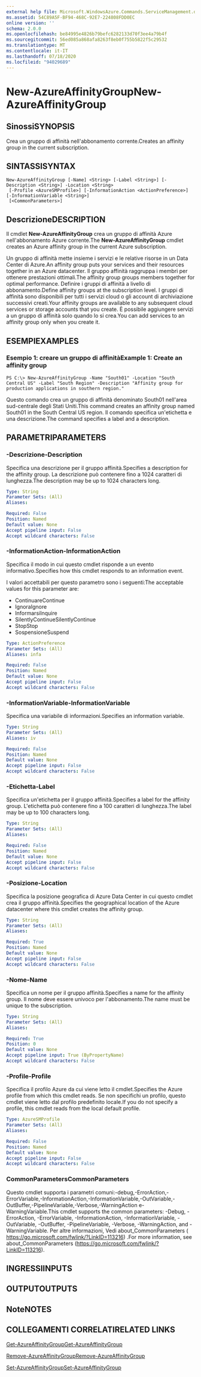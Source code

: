 ```yaml
---
external help file: Microsoft.WindowsAzure.Commands.ServiceManagement.dll-Help.xml
ms.assetid: 54C89A5F-BF94-468C-92E7-224808FDD0EC
online version: ''
schema: 2.0.0
ms.openlocfilehash: be84995e4826b79befc6282133d70f3ee4a79b4f
ms.sourcegitcommit: 56ed085a868afa8263f8eb0f755b5822f5c29532
ms.translationtype: MT
ms.contentlocale: it-IT
ms.lasthandoff: 07/18/2020
ms.locfileid: "94029689"
---
```

# <span data-ttu-id="8c045-101">New-AzureAffinityGroup</span><span class="sxs-lookup"><span data-stu-id="8c045-101">New-AzureAffinityGroup</span></span>

## <span data-ttu-id="8c045-102">Sinossi</span><span class="sxs-lookup"><span data-stu-id="8c045-102">SYNOPSIS</span></span>
<span data-ttu-id="8c045-103">Crea un gruppo di affinità nell'abbonamento corrente.</span><span class="sxs-lookup"><span data-stu-id="8c045-103">Creates an affinity group in the current subscription.</span></span>

## <span data-ttu-id="8c045-104">SINTASSI</span><span class="sxs-lookup"><span data-stu-id="8c045-104">SYNTAX</span></span>

```
New-AzureAffinityGroup [-Name] <String> [-Label <String>] [-Description <String>] -Location <String>
 [-Profile <AzureSMProfile>] [-InformationAction <ActionPreference>] [-InformationVariable <String>]
 [<CommonParameters>]
```

## <span data-ttu-id="8c045-105">Descrizione</span><span class="sxs-lookup"><span data-stu-id="8c045-105">DESCRIPTION</span></span>
<span data-ttu-id="8c045-106">Il cmdlet **New-AzureAffinityGroup** crea un gruppo di affinità Azure nell'abbonamento Azure corrente.</span><span class="sxs-lookup"><span data-stu-id="8c045-106">The **New-AzureAffinityGroup** cmdlet creates an Azure affinity group in the current Azure subscription.</span></span>

<span data-ttu-id="8c045-107">Un gruppo di affinità mette insieme i servizi e le relative risorse in un Data Center di Azure.</span><span class="sxs-lookup"><span data-stu-id="8c045-107">An affinity group puts your services and their resources together in an Azure datacenter.</span></span>
<span data-ttu-id="8c045-108">Il gruppo affinità raggruppa i membri per ottenere prestazioni ottimali.</span><span class="sxs-lookup"><span data-stu-id="8c045-108">The affinity group groups members together for optimal performance.</span></span>
<span data-ttu-id="8c045-109">Definire i gruppi di affinità a livello di abbonamento.</span><span class="sxs-lookup"><span data-stu-id="8c045-109">Define affinity groups at the subscription level.</span></span>
<span data-ttu-id="8c045-110">I gruppi di affinità sono disponibili per tutti i servizi cloud o gli account di archiviazione successivi creati.</span><span class="sxs-lookup"><span data-stu-id="8c045-110">Your affinity groups are available to any subsequent cloud services or storage accounts that you create.</span></span>
<span data-ttu-id="8c045-111">È possibile aggiungere servizi a un gruppo di affinità solo quando lo si crea.</span><span class="sxs-lookup"><span data-stu-id="8c045-111">You can add services to an affinity group only when you create it.</span></span>

## <span data-ttu-id="8c045-112">ESEMPI</span><span class="sxs-lookup"><span data-stu-id="8c045-112">EXAMPLES</span></span>

### <span data-ttu-id="8c045-113">Esempio 1: creare un gruppo di affinità</span><span class="sxs-lookup"><span data-stu-id="8c045-113">Example 1: Create an affinity group</span></span>
```
PS C:\> New-AzureAffinityGroup -Name "South01" -Location "South Central US" -Label "South Region" -Description "Affinity group for production applications in southern region."
```

<span data-ttu-id="8c045-114">Questo comando crea un gruppo di affinità denominato South01 nell'area sud-centrale degli Stati Uniti.</span><span class="sxs-lookup"><span data-stu-id="8c045-114">This command creates an affinity group named South01 in the South Central US region.</span></span>
<span data-ttu-id="8c045-115">Il comando specifica un'etichetta e una descrizione.</span><span class="sxs-lookup"><span data-stu-id="8c045-115">The command specifies a label and a description.</span></span>

## <span data-ttu-id="8c045-116">PARAMETRI</span><span class="sxs-lookup"><span data-stu-id="8c045-116">PARAMETERS</span></span>

### <span data-ttu-id="8c045-117">-Descrizione</span><span class="sxs-lookup"><span data-stu-id="8c045-117">-Description</span></span>
<span data-ttu-id="8c045-118">Specifica una descrizione per il gruppo affinità.</span><span class="sxs-lookup"><span data-stu-id="8c045-118">Specifies a description for the affinity group.</span></span>
<span data-ttu-id="8c045-119">La descrizione può contenere fino a 1024 caratteri di lunghezza.</span><span class="sxs-lookup"><span data-stu-id="8c045-119">The description may be up to 1024 characters long.</span></span>

```yaml
Type: String
Parameter Sets: (All)
Aliases: 

Required: False
Position: Named
Default value: None
Accept pipeline input: False
Accept wildcard characters: False
```

### <span data-ttu-id="8c045-120">-InformationAction</span><span class="sxs-lookup"><span data-stu-id="8c045-120">-InformationAction</span></span>
<span data-ttu-id="8c045-121">Specifica il modo in cui questo cmdlet risponde a un evento informativo.</span><span class="sxs-lookup"><span data-stu-id="8c045-121">Specifies how this cmdlet responds to an information event.</span></span>

<span data-ttu-id="8c045-122">I valori accettabili per questo parametro sono i seguenti:</span><span class="sxs-lookup"><span data-stu-id="8c045-122">The acceptable values for this parameter are:</span></span>

- <span data-ttu-id="8c045-123">Continuare</span><span class="sxs-lookup"><span data-stu-id="8c045-123">Continue</span></span>
- <span data-ttu-id="8c045-124">Ignora</span><span class="sxs-lookup"><span data-stu-id="8c045-124">Ignore</span></span>
- <span data-ttu-id="8c045-125">Informarsi</span><span class="sxs-lookup"><span data-stu-id="8c045-125">Inquire</span></span>
- <span data-ttu-id="8c045-126">SilentlyContinue</span><span class="sxs-lookup"><span data-stu-id="8c045-126">SilentlyContinue</span></span>
- <span data-ttu-id="8c045-127">Stop</span><span class="sxs-lookup"><span data-stu-id="8c045-127">Stop</span></span>
- <span data-ttu-id="8c045-128">Sospensione</span><span class="sxs-lookup"><span data-stu-id="8c045-128">Suspend</span></span>

```yaml
Type: ActionPreference
Parameter Sets: (All)
Aliases: infa

Required: False
Position: Named
Default value: None
Accept pipeline input: False
Accept wildcard characters: False
```

### <span data-ttu-id="8c045-129">-InformationVariable</span><span class="sxs-lookup"><span data-stu-id="8c045-129">-InformationVariable</span></span>
<span data-ttu-id="8c045-130">Specifica una variabile di informazioni.</span><span class="sxs-lookup"><span data-stu-id="8c045-130">Specifies an information variable.</span></span>

```yaml
Type: String
Parameter Sets: (All)
Aliases: iv

Required: False
Position: Named
Default value: None
Accept pipeline input: False
Accept wildcard characters: False
```

### <span data-ttu-id="8c045-131">-Etichetta</span><span class="sxs-lookup"><span data-stu-id="8c045-131">-Label</span></span>
<span data-ttu-id="8c045-132">Specifica un'etichetta per il gruppo affinità.</span><span class="sxs-lookup"><span data-stu-id="8c045-132">Specifies a label for the affinity group.</span></span>
<span data-ttu-id="8c045-133">L'etichetta può contenere fino a 100 caratteri di lunghezza.</span><span class="sxs-lookup"><span data-stu-id="8c045-133">The label may be up to 100 characters long.</span></span>

```yaml
Type: String
Parameter Sets: (All)
Aliases: 

Required: False
Position: Named
Default value: None
Accept pipeline input: False
Accept wildcard characters: False
```

### <span data-ttu-id="8c045-134">-Posizione</span><span class="sxs-lookup"><span data-stu-id="8c045-134">-Location</span></span>
<span data-ttu-id="8c045-135">Specifica la posizione geografica di Azure Data Center in cui questo cmdlet crea il gruppo affinità.</span><span class="sxs-lookup"><span data-stu-id="8c045-135">Specifies the geographical location of the Azure datacenter where this cmdlet creates the affinity group.</span></span>

```yaml
Type: String
Parameter Sets: (All)
Aliases: 

Required: True
Position: Named
Default value: None
Accept pipeline input: False
Accept wildcard characters: False
```

### <span data-ttu-id="8c045-136">-Nome</span><span class="sxs-lookup"><span data-stu-id="8c045-136">-Name</span></span>
<span data-ttu-id="8c045-137">Specifica un nome per il gruppo affinità.</span><span class="sxs-lookup"><span data-stu-id="8c045-137">Specifies a name for the affinity group.</span></span>
<span data-ttu-id="8c045-138">Il nome deve essere univoco per l'abbonamento.</span><span class="sxs-lookup"><span data-stu-id="8c045-138">The name must be unique to the subscription.</span></span>

```yaml
Type: String
Parameter Sets: (All)
Aliases: 

Required: True
Position: 0
Default value: None
Accept pipeline input: True (ByPropertyName)
Accept wildcard characters: False
```

### <span data-ttu-id="8c045-139">-Profile</span><span class="sxs-lookup"><span data-stu-id="8c045-139">-Profile</span></span>
<span data-ttu-id="8c045-140">Specifica il profilo Azure da cui viene letto il cmdlet.</span><span class="sxs-lookup"><span data-stu-id="8c045-140">Specifies the Azure profile from which this cmdlet reads.</span></span>
<span data-ttu-id="8c045-141">Se non specifichi un profilo, questo cmdlet viene letto dal profilo predefinito locale.</span><span class="sxs-lookup"><span data-stu-id="8c045-141">If you do not specify a profile, this cmdlet reads from the local default profile.</span></span>

```yaml
Type: AzureSMProfile
Parameter Sets: (All)
Aliases: 

Required: False
Position: Named
Default value: None
Accept pipeline input: False
Accept wildcard characters: False
```

### <span data-ttu-id="8c045-142">CommonParameters</span><span class="sxs-lookup"><span data-stu-id="8c045-142">CommonParameters</span></span>
<span data-ttu-id="8c045-143">Questo cmdlet supporta i parametri comuni:-debug,-ErrorAction,-ErrorVariable,-InformationAction,-InformationVariable,-OutVariable,-OutBuffer,-PipelineVariable,-Verbose,-WarningAction e-WarningVariable.</span><span class="sxs-lookup"><span data-stu-id="8c045-143">This cmdlet supports the common parameters: -Debug, -ErrorAction, -ErrorVariable, -InformationAction, -InformationVariable, -OutVariable, -OutBuffer, -PipelineVariable, -Verbose, -WarningAction, and -WarningVariable.</span></span> <span data-ttu-id="8c045-144">Per altre informazioni, Vedi about_CommonParameters ( https://go.microsoft.com/fwlink/?LinkID=113216) .</span><span class="sxs-lookup"><span data-stu-id="8c045-144">For more information, see about_CommonParameters (https://go.microsoft.com/fwlink/?LinkID=113216).</span></span>

## <span data-ttu-id="8c045-145">INGRESSI</span><span class="sxs-lookup"><span data-stu-id="8c045-145">INPUTS</span></span>

## <span data-ttu-id="8c045-146">OUTPUT</span><span class="sxs-lookup"><span data-stu-id="8c045-146">OUTPUTS</span></span>

## <span data-ttu-id="8c045-147">Note</span><span class="sxs-lookup"><span data-stu-id="8c045-147">NOTES</span></span>

## <span data-ttu-id="8c045-148">COLLEGAMENTI CORRELATI</span><span class="sxs-lookup"><span data-stu-id="8c045-148">RELATED LINKS</span></span>

[<span data-ttu-id="8c045-149">Get-AzureAffinityGroup</span><span class="sxs-lookup"><span data-stu-id="8c045-149">Get-AzureAffinityGroup</span></span>](./Get-AzureAffinityGroup.md)

[<span data-ttu-id="8c045-150">Remove-AzureAffinityGroup</span><span class="sxs-lookup"><span data-stu-id="8c045-150">Remove-AzureAffinityGroup</span></span>](./Remove-AzureAffinityGroup.md)

[<span data-ttu-id="8c045-151">Set-AzureAffinityGroup</span><span class="sxs-lookup"><span data-stu-id="8c045-151">Set-AzureAffinityGroup</span></span>](./Set-AzureAffinityGroup.md)


